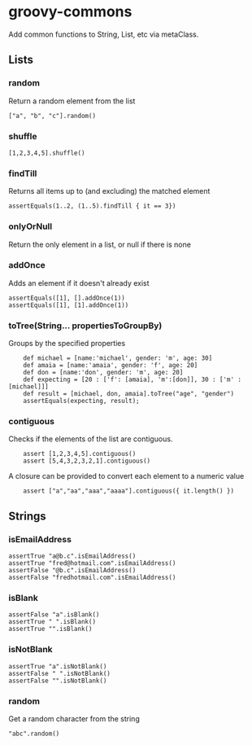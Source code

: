 groovy-commons
==============

Add common functions to String, List, etc via metaClass.

## Lists

### random

Return a random element from the list

    ["a", "b", "c"].random()

### shuffle

    [1,2,3,4,5].shuffle()

### findTill

Returns all items up to (and excluding) the matched element

    assertEquals(1..2, (1..5).findTill { it == 3})

### onlyOrNull

Return the only element in a list, or null if there is none

### addOnce

Adds an element if it doesn't already exist

    assertEquals([1], [].addOnce(1))
    assertEquals([1], [1].addOnce(1))

### toTree(String... propertiesToGroupBy)

Groups by the specified properties

        def michael = [name:'michael', gender: 'm', age: 30]
        def amaia = [name:'amaia', gender: 'f', age: 20]
        def don = [name:'don', gender: 'm', age: 20]
        def expecting = [20 : ['f': [amaia], 'm':[don]], 30 : ['m' : [michael]]]
        def result = [michael, don, amaia].toTree("age", "gender")
        assertEquals(expecting, result);

### contiguous

Checks if the elements of the list are contiguous. 

        assert [1,2,3,4,5].contiguous()
        assert [5,4,3,2,3,2,1].contiguous()

A closure can be provided to convert each element to a numeric value

        assert ["a","aa","aaa","aaaa"].contiguous({ it.length() })

## Strings

### isEmailAddress

    assertTrue "a@b.c".isEmailAddress()
    assertTrue "fred@hotmail.com".isEmailAddress()
    assertFalse "@b.c".isEmailAddress()
    assertFalse "fredhotmail.com".isEmailAddress()

### isBlank

    assertFalse "a".isBlank()
    assertTrue " ".isBlank()
    assertTrue "".isBlank()

### isNotBlank

    assertTrue "a".isNotBlank()
    assertFalse " ".isNotBlank()
    assertFalse "".isNotBlank()

### random

Get a random character from the string

    "abc".random()
